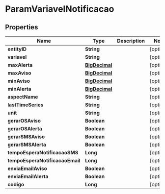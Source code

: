 
# ParamVariavelNotificacao

## Properties
Name | Type | Description | Notes
------------ | ------------- | ------------- | -------------
**entityID** | **String** |  |  [optional]
**variavel** | **String** |  |  [optional]
**maxAlerta** | [**BigDecimal**](BigDecimal.md) |  |  [optional]
**maxAviso** | [**BigDecimal**](BigDecimal.md) |  |  [optional]
**minAviso** | [**BigDecimal**](BigDecimal.md) |  |  [optional]
**minAlerta** | [**BigDecimal**](BigDecimal.md) |  |  [optional]
**aspectName** | **String** |  |  [optional]
**lastTimeSeries** | **String** |  |  [optional]
**unit** | **String** |  |  [optional]
**gerarOSAviso** | **Boolean** |  |  [optional]
**gerarOSAlerta** | **Boolean** |  |  [optional]
**gerarSMSAviso** | **Boolean** |  |  [optional]
**gerarSMSAlerta** | **Boolean** |  |  [optional]
**tempoEsperaNotificacaoSMS** | **Long** |  |  [optional]
**tempoEsperaNotificacaoEmail** | **Long** |  |  [optional]
**enviaEmailAviso** | **Boolean** |  |  [optional]
**enviaEmailAlerta** | **Boolean** |  |  [optional]
**codigo** | **Long** |  |  [optional]



